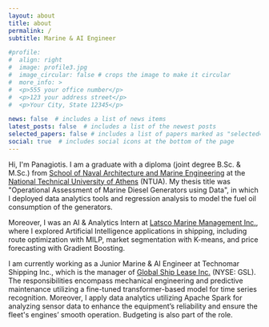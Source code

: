 ```yaml
---
layout: about
title: about
permalink: /
subtitle: Marine & AI Engineer

#profile:
#  align: right
#  image: profile3.jpg
#  image_circular: false # crops the image to make it circular
#  more_info: >
#  <p>555 your office number</p>
#  <p>123 your address street</p>
#  <p>Your City, State 12345</p>

news: false  # includes a list of news items
latest_posts: false  # includes a list of the newest posts
selected_papers: false # includes a list of papers marked as "selected={true}"
social: true  # includes social icons at the bottom of the page
---
```


Hi, I'm Panagiotis. I am a graduate with a diploma (joint degree B.Sc. & M.Sc.) from [School of Naval Architecture and Marine Engineering](http://www.naval.ntua.gr/) at the [National Technical University of Athens](https://www.ntua.gr/en/) (NTUA). My thesis title was "Operational Assessment of Marine Diesel Generators using Data", in which I deployed data analytics tools and regression analysis to model the fuel oil consumption of the generators.

Moreover, I was an AI & Analytics Intern at [Latsco Marine Management Inc.](https://www.latsco.com/en), where I explored Artificial Intelligence applications in shipping, including route optimization with MILP, market segmentation with K-means, and price forecasting with Gradient Boosting.

I am currently working as a Junior Marine & AI Engineer at Technomar Shipping Inc., which is the manager of [Global Ship Lease Inc.](https://www.globalshiplease.com/) (NYSE: GSL). The responsibilities encompass mechanical engineering and predictive maintenance utilizing a fine-tuned transformer-based model for time series recognition. Moreover, I apply data analytics utilizing Apache Spark for analyzing sensor data to enhance the equipment’s reliability and ensure the fleet's engines’ smooth operation. Budgeting is also part of the role.